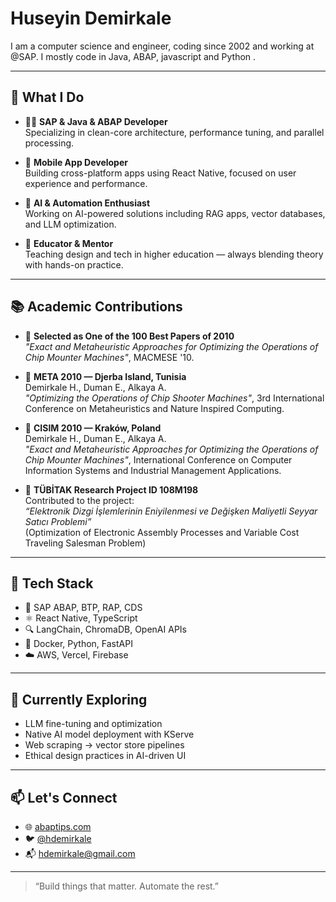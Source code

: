 # Huseyin Demirkale

I am a computer science and engineer, coding since 2002 and working at @SAP. I mostly code in Java, ABAP, javascript and Python .

---

## 💼 What I Do

- 👨‍💻 **SAP & Java & ABAP Developer**  
  Specializing in clean-core architecture, performance tuning, and parallel processing.
  
- 📱 **Mobile App Developer**  
  Building cross-platform apps using React Native, focused on user experience and performance.

- 🤖 **AI & Automation Enthusiast**  
  Working on AI-powered solutions including RAG apps, vector databases, and LLM optimization.

- 🧠 **Educator & Mentor**  
  Teaching design and tech in higher education — always blending theory with hands-on practice.

---

## 📚 Academic Contributions

- 🏅 **Selected as One of the 100 Best Papers of 2010**  
  *"Exact and Metaheuristic Approaches for Optimizing the Operations of Chip Mounter Machines"*, MACMESE '10.

- 📝 **META 2010 — Djerba Island, Tunisia**  
  Demirkale H., Duman E., Alkaya A.  
  *"Optimizing the Operations of Chip Shooter Machines"*, 3rd International Conference on Metaheuristics and Nature Inspired Computing.

- 📝 **CISIM 2010 — Kraków, Poland**  
  Demirkale H., Duman E., Alkaya A.  
  *"Exact and Metaheuristic Approaches for Optimizing the Operations of Chip Mounter Machines"*, International Conference on Computer Information Systems and Industrial Management Applications.

- 🔬 **TÜBİTAK Research Project ID 108M198**  
  Contributed to the project:  
  *“Elektronik Dizgi İşlemlerinin Eniyilenmesi ve Değişken Maliyetli Seyyar Satıcı Problemi”*  
  (Optimization of Electronic Assembly Processes and Variable Cost Traveling Salesman Problem)


---

## 🔧 Tech Stack

- 💾 SAP ABAP, BTP, RAP, CDS
- ⚛️ React Native, TypeScript
- 🔍 LangChain, ChromaDB, OpenAI APIs
- 🐳 Docker, Python, FastAPI
- ☁️ AWS, Vercel, Firebase

---

## 🌱 Currently Exploring

- LLM fine-tuning and optimization  
- Native AI model deployment with KServe  
- Web scraping → vector store pipelines  
- Ethical design practices in AI-driven UI

---

## 📫 Let's Connect

- 🌐 [abaptips.com](https://www.abaptips.com)
- 🐦 [@hdemirkale](https://twitter.com/hdemirkale)
- 📬 hdemirkale@gmail.com

---

> “Build things that matter. Automate the rest.”

 
